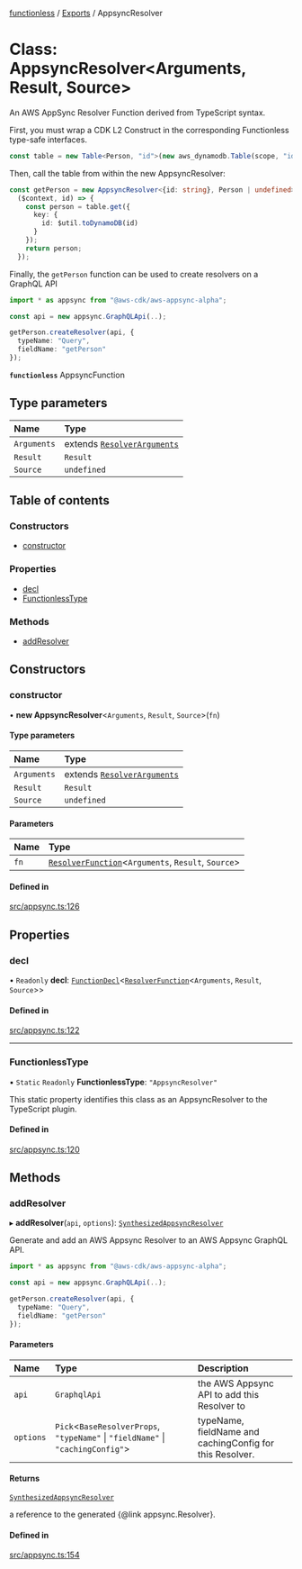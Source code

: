 [functionless](../README.md) / [Exports](../modules.md) / AppsyncResolver

# Class: AppsyncResolver<Arguments, Result, Source\>

An AWS AppSync Resolver Function derived from TypeScript syntax.

First, you must wrap a CDK L2 Construct in the corresponding Functionless type-safe interfaces.
```ts
const table = new Table<Person, "id">(new aws_dynamodb.Table(scope, "id", props));
```

Then, call the table from within the new AppsyncResolver:
```ts
const getPerson = new AppsyncResolver<{id: string}, Person | undefined>(
  ($context, id) => {
    const person = table.get({
      key: {
        id: $util.toDynamoDB(id)
      }
    });
    return person;
  });
```

Finally, the `getPerson` function can be used to create resolvers on a GraphQL API
```ts
import * as appsync from "@aws-cdk/aws-appsync-alpha";

const api = new appsync.GraphQLApi(..);

getPerson.createResolver(api, {
  typeName: "Query",
  fieldName: "getPerson"
});
```

**`functionless`** AppsyncFunction

## Type parameters

| Name | Type |
| :------ | :------ |
| `Arguments` | extends [`ResolverArguments`](../interfaces/ResolverArguments.md) |
| `Result` | `Result` |
| `Source` | `undefined` |

## Table of contents

### Constructors

- [constructor](AppsyncResolver.md#constructor)

### Properties

- [decl](AppsyncResolver.md#decl)
- [FunctionlessType](AppsyncResolver.md#functionlesstype)

### Methods

- [addResolver](AppsyncResolver.md#addresolver)

## Constructors

### constructor

• **new AppsyncResolver**<`Arguments`, `Result`, `Source`\>(`fn`)

#### Type parameters

| Name | Type |
| :------ | :------ |
| `Arguments` | extends [`ResolverArguments`](../interfaces/ResolverArguments.md) |
| `Result` | `Result` |
| `Source` | `undefined` |

#### Parameters

| Name | Type |
| :------ | :------ |
| `fn` | [`ResolverFunction`](../modules.md#resolverfunction)<`Arguments`, `Result`, `Source`\> |

#### Defined in

[src/appsync.ts:126](https://github.com/sam-goodwin/functionless/blob/96a5ccc/src/appsync.ts#L126)

## Properties

### decl

• `Readonly` **decl**: [`FunctionDecl`](FunctionDecl.md)<[`ResolverFunction`](../modules.md#resolverfunction)<`Arguments`, `Result`, `Source`\>\>

#### Defined in

[src/appsync.ts:122](https://github.com/sam-goodwin/functionless/blob/96a5ccc/src/appsync.ts#L122)

___

### FunctionlessType

▪ `Static` `Readonly` **FunctionlessType**: ``"AppsyncResolver"``

This static property identifies this class as an AppsyncResolver to the TypeScript plugin.

#### Defined in

[src/appsync.ts:120](https://github.com/sam-goodwin/functionless/blob/96a5ccc/src/appsync.ts#L120)

## Methods

### addResolver

▸ **addResolver**(`api`, `options`): [`SynthesizedAppsyncResolver`](SynthesizedAppsyncResolver.md)

Generate and add an AWS Appsync Resolver to an AWS Appsync GraphQL API.

```ts
import * as appsync from "@aws-cdk/aws-appsync-alpha";

const api = new appsync.GraphQLApi(..);

getPerson.createResolver(api, {
  typeName: "Query",
  fieldName: "getPerson"
});
```

#### Parameters

| Name | Type | Description |
| :------ | :------ | :------ |
| `api` | `GraphqlApi` | the AWS Appsync API to add this Resolver to |
| `options` | `Pick`<`BaseResolverProps`, ``"typeName"`` \| ``"fieldName"`` \| ``"cachingConfig"``\> | typeName, fieldName and cachingConfig for this Resolver. |

#### Returns

[`SynthesizedAppsyncResolver`](SynthesizedAppsyncResolver.md)

a reference to the generated {@link appsync.Resolver}.

#### Defined in

[src/appsync.ts:154](https://github.com/sam-goodwin/functionless/blob/96a5ccc/src/appsync.ts#L154)

